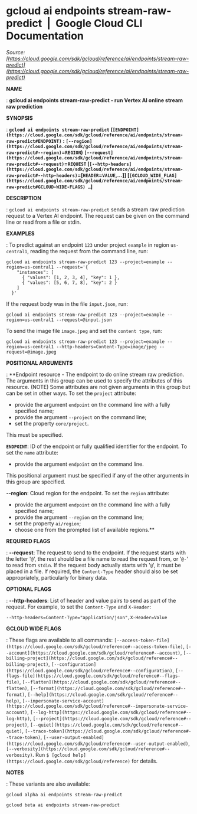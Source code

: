 # gcloud ai endpoints stream-raw-predict  |  Google Cloud CLI Documentation

*Source: [https://cloud.google.com/sdk/gcloud/reference/ai/endpoints/stream-raw-predict](https://cloud.google.com/sdk/gcloud/reference/ai/endpoints/stream-raw-predict)*

**NAME**

: **gcloud ai endpoints stream-raw-predict - run Vertex AI online stream raw prediction**

**SYNOPSIS**

: **`gcloud ai endpoints stream-raw-predict` (`[ENDPOINT](https://cloud.google.com/sdk/gcloud/reference/ai/endpoints/stream-raw-predict#ENDPOINT)` : `[--region](https://cloud.google.com/sdk/gcloud/reference/ai/endpoints/stream-raw-predict#--region)`=`REGION`) `[--request](https://cloud.google.com/sdk/gcloud/reference/ai/endpoints/stream-raw-predict#--request)`=`REQUEST` [`[--http-headers](https://cloud.google.com/sdk/gcloud/reference/ai/endpoints/stream-raw-predict#--http-headers)`=[`HEADER`=`VALUE`,…]] [`[GCLOUD_WIDE_FLAG](https://cloud.google.com/sdk/gcloud/reference/ai/endpoints/stream-raw-predict#GCLOUD-WIDE-FLAGS) …`]**

**DESCRIPTION**

: `gcloud ai endpoints stream-raw-predict` sends a stream raw
prediction request to a Vertex AI endpoint. The request can be given on the
command line or read from a file or stdin.

**EXAMPLES**

: To predict against an endpoint ``123`` under
project ``example`` in region
``us-central1``, reading the request from the
command line, run:

```
gcloud ai endpoints stream-raw-predict 123 --project=example --region=us-central1 --request='{
    "instances": [
      { "values": [1, 2, 3, 4], "key": 1 },
      { "values": [5, 6, 7, 8], "key": 2 }
    ]
  }'
```

If the request body was in the file
``input.json``, run:

```
gcloud ai endpoints stream-raw-predict 123 --project=example --region=us-central1 --request=@input.json
```

To send the image file ``image.jpeg`` and set
the `content type`, run:

```
gcloud ai endpoints stream-raw-predict 123 --project=example --region=us-central1 --http-headers=Content-Type=image/jpeg --request=@image.jpeg
```

**POSITIONAL ARGUMENTS**

: **Endpoint resource - The endpoint to do online stream raw prediction. The
arguments in this group can be used to specify the attributes of this resource.
(NOTE) Some attributes are not given arguments in this group but can be set in
other ways.
To set the `project` attribute:

- provide the argument `endpoint` on the command line with a fully
specified name;
- provide the argument `--project` on the command line;
- set the property `core/project`.

This must be specified.

**`ENDPOINT`**:
ID of the endpoint or fully qualified identifier for the endpoint.
To set the `name` attribute:

- provide the argument `endpoint` on the command line.

This positional argument must be specified if any of the other arguments in this
group are specified.

**--region**:
Cloud region for the endpoint.
To set the `region` attribute:

- provide the argument `endpoint` on the command line with a fully
specified name;
- provide the argument `--region` on the command line;
- set the property `ai/region`;
- choose one from the prompted list of available regions.**

**REQUIRED FLAGS**

: **--request**:
The request to send to the endpoint.
If the request starts with the letter '`@`', the rest should be a
file name to read the request from, or '`@-`' to read from
`stdin`. If the request body actually starts with '`@`',
it must be placed in a file.
If required, the `Content-Type` header should also be set
appropriately, particularly for binary data.

**OPTIONAL FLAGS**

: **--http-headers**:
List of header and value pairs to send as part of the request. For example, to
set the `Content-Type` and `X-Header`:

```
--http-headers=Content-Type="application/json",X-Header=Value
```

**GCLOUD WIDE FLAGS**

: These flags are available to all commands: `[--access-token-file](https://cloud.google.com/sdk/gcloud/reference#--access-token-file)`,
`[--account](https://cloud.google.com/sdk/gcloud/reference#--account)`, `[--billing-project](https://cloud.google.com/sdk/gcloud/reference#--billing-project)`,
`[--configuration](https://cloud.google.com/sdk/gcloud/reference#--configuration)`,
`[--flags-file](https://cloud.google.com/sdk/gcloud/reference#--flags-file)`,
`[--flatten](https://cloud.google.com/sdk/gcloud/reference#--flatten)`, `[--format](https://cloud.google.com/sdk/gcloud/reference#--format)`, `[--help](https://cloud.google.com/sdk/gcloud/reference#--help)`, `[--impersonate-service-account](https://cloud.google.com/sdk/gcloud/reference#--impersonate-service-account)`,
`[--log-http](https://cloud.google.com/sdk/gcloud/reference#--log-http)`,
`[--project](https://cloud.google.com/sdk/gcloud/reference#--project)`, `[--quiet](https://cloud.google.com/sdk/gcloud/reference#--quiet)`, `[--trace-token](https://cloud.google.com/sdk/gcloud/reference#--trace-token)`, `[--user-output-enabled](https://cloud.google.com/sdk/gcloud/reference#--user-output-enabled)`,
`[--verbosity](https://cloud.google.com/sdk/gcloud/reference#--verbosity)`.
Run `$ [gcloud help](https://cloud.google.com/sdk/gcloud/reference)` for details.

**NOTES**

: These variants are also available:

```
gcloud alpha ai endpoints stream-raw-predict
```

```
gcloud beta ai endpoints stream-raw-predict
```